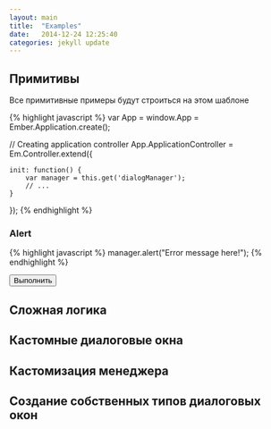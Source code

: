 ```yaml
---
layout: main
title:  "Examples"
date:   2014-12-24 12:25:40
categories: jekyll update
---
```


## Примитивы

Все примитивные примеры будут строиться на этом шаблоне

{% highlight javascript %}
var App = window.App = Ember.Application.create();

// Creating application controller
App.ApplicationController = Em.Controller.extend({

    init: function() {
        var manager = this.get('dialogManager');
        // ...
    }
});
{% endhighlight %}

### Alert
{% highlight javascript %}
    manager.alert("Error message here!");
{% endhighlight %}

<input type="button" value="Выполнить">

## Сложная логика

## Кастомные диалоговые окна

## Кастомизация менеджера

## Создание собственных типов диалоговых окон

